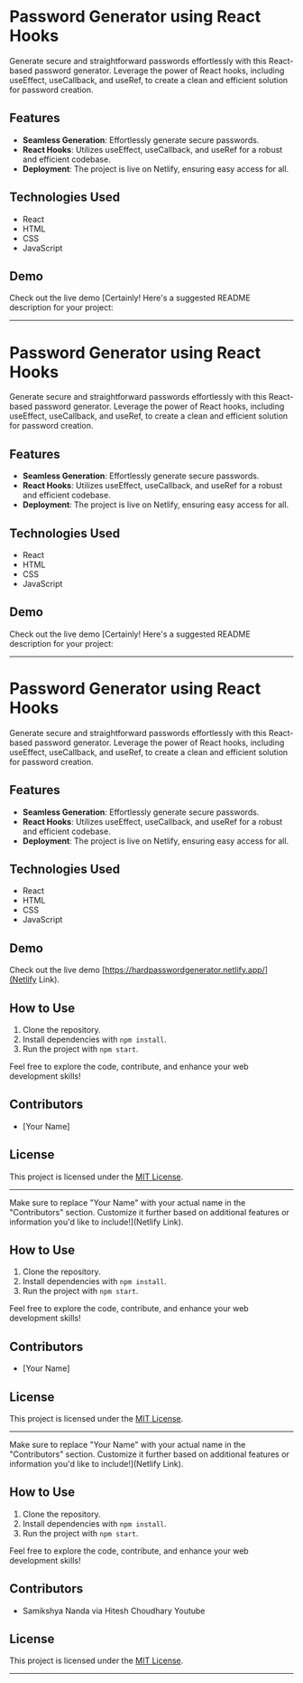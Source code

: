 
# Password Generator using React Hooks

Generate secure and straightforward passwords effortlessly with this React-based password generator. Leverage the power of React hooks, including useEffect, useCallback, and useRef, to create a clean and efficient solution for password creation.

## Features
- **Seamless Generation**: Effortlessly generate secure passwords.
- **React Hooks**: Utilizes useEffect, useCallback, and useRef for a robust and efficient codebase.
- **Deployment**: The project is live on Netlify, ensuring easy access for all.

## Technologies Used
- React
- HTML
- CSS
- JavaScript

## Demo
Check out the live demo [Certainly! Here's a suggested README description for your project:

---
# Password Generator using React Hooks

Generate secure and straightforward passwords effortlessly with this React-based password generator. Leverage the power of React hooks, including useEffect, useCallback, and useRef, to create a clean and efficient solution for password creation.

## Features
- **Seamless Generation**: Effortlessly generate secure passwords.
- **React Hooks**: Utilizes useEffect, useCallback, and useRef for a robust and efficient codebase.
- **Deployment**: The project is live on Netlify, ensuring easy access for all.

## Technologies Used
- React
- HTML
- CSS
- JavaScript

## Demo
Check out the live demo [Certainly! Here's a suggested README description for your project:

---
# Password Generator using React Hooks

Generate secure and straightforward passwords effortlessly with this React-based password generator. Leverage the power of React hooks, including useEffect, useCallback, and useRef, to create a clean and efficient solution for password creation.

## Features
- **Seamless Generation**: Effortlessly generate secure passwords.
- **React Hooks**: Utilizes useEffect, useCallback, and useRef for a robust and efficient codebase.
- **Deployment**: The project is live on Netlify, ensuring easy access for all.

## Technologies Used
- React
- HTML
- CSS
- JavaScript

## Demo
Check out the live demo [https://hardpasswordgenerator.netlify.app/](Netlify Link).

## How to Use
1. Clone the repository.
2. Install dependencies with `npm install`.
3. Run the project with `npm start`.

Feel free to explore the code, contribute, and enhance your web development skills!

## Contributors
- [Your Name]

## License
This project is licensed under the [MIT License](LICENSE).

---

Make sure to replace "Your Name" with your actual name in the "Contributors" section. Customize it further based on additional features or information you'd like to include!](Netlify Link).

## How to Use
1. Clone the repository.
2. Install dependencies with `npm install`.
3. Run the project with `npm start`.

Feel free to explore the code, contribute, and enhance your web development skills!

## Contributors
- [Your Name]

## License
This project is licensed under the [MIT License](LICENSE).

---

Make sure to replace "Your Name" with your actual name in the "Contributors" section. Customize it further based on additional features or information you'd like to include!](Netlify Link).

## How to Use
1. Clone the repository.
2. Install dependencies with `npm install`.
3. Run the project with `npm start`.

Feel free to explore the code, contribute, and enhance your web development skills!

## Contributors
- Samikshya Nanda via Hitesh Choudhary Youtube

## License
This project is licensed under the [MIT License](LICENSE).

--- 
